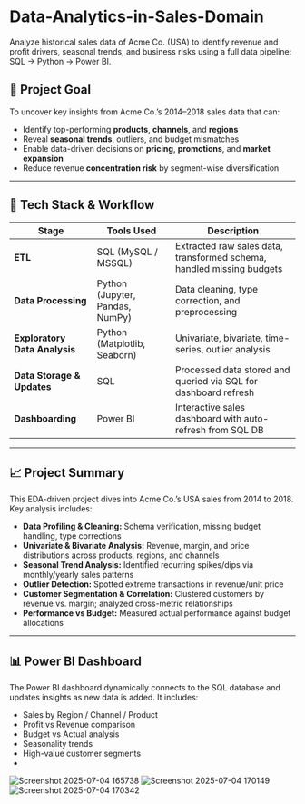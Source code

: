 # Data-Analytics-in-Sales-Domain
Analyze historical sales data of Acme Co. (USA) to identify revenue and profit drivers, seasonal trends, and business risks using a full data pipeline: SQL → Python → Power BI.

## 🚀 Project Goal

To uncover key insights from Acme Co.’s 2014–2018 sales data that can:
- Identify top-performing **products**, **channels**, and **regions**
- Reveal **seasonal trends**, outliers, and budget mismatches
- Enable data-driven decisions on **pricing**, **promotions**, and **market expansion**
- Reduce revenue **concentration risk** by segment-wise diversification

---

## 🔧 Tech Stack & Workflow

| Stage         | Tools Used        | Description |
|---------------|------------------|-------------|
| **ETL**       | SQL (MySQL / MSSQL) | Extracted raw sales data, transformed schema, handled missing budgets |
| **Data Processing** | Python (Jupyter, Pandas, NumPy) | Data cleaning, type correction, and preprocessing |
| **Exploratory Data Analysis** | Python (Matplotlib, Seaborn) | Univariate, bivariate, time-series, outlier analysis |
| **Data Storage & Updates** | SQL | Processed data stored and queried via SQL for dashboard refresh |
| **Dashboarding** | Power BI | Interactive sales dashboard with auto-refresh from SQL DB |

---

## 📈 Project Summary

This EDA-driven project dives into Acme Co.’s USA sales from 2014 to 2018. Key analysis includes:

- **Data Profiling & Cleaning:** Schema verification, missing budget handling, type corrections  
- **Univariate & Bivariate Analysis:** Revenue, margin, and price distributions across products, regions, and channels  
- **Seasonal Trend Analysis:** Identified recurring spikes/dips via monthly/yearly sales patterns  
- **Outlier Detection:** Spotted extreme transactions in revenue/unit price  
- **Customer Segmentation & Correlation:** Clustered customers by revenue vs. margin; analyzed cross-metric relationships  
- **Performance vs Budget:** Measured actual performance against budget allocations  

---

## 📊 Power BI Dashboard

The Power BI dashboard dynamically connects to the SQL database and updates insights as new data is added. It includes:

- Sales by Region / Channel / Product
- Profit vs Revenue comparison
- Budget vs Actual analysis
- Seasonality trends
- High-value customer segments
- 
![Screenshot 2025-07-04 165738](https://github.com/user-attachments/assets/68041eb7-65a5-445c-964b-47666c9140a0)
![Screenshot 2025-07-04 170149](https://github.com/user-attachments/assets/b493191d-b607-4b6d-a423-3ffe34ccfa5c)
![Screenshot 2025-07-04 170342](https://github.com/user-attachments/assets/d0d21edb-6e29-459d-b1a6-151a5b02573f)


